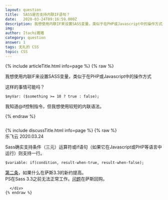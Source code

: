 ```yaml
---
layout: question
title:  SASS是否支持内联IF语句？
date:   2020-03-24T09:16:59.000Z
description: 我想使用内联IF来设置SASS变量，类似于在PHP或Javascript中的操作方式这样的事情可能吗？$myVar  ($something >=...
img: 
author: Itachi猪猪
category: question
answer: 1
tags: 无礼的 CSS
topic: CSS
---
```

<div class="article-root">
  <div class="article">
    {% include articleTitle.html info=page %}
    {% raw %}
    <div class="article-content"><p><font style="vertical-align: inherit;"><font style="vertical-align: inherit;">我想使用内联IF来设置SASS变量，类似于在PHP或Javascript中的操作方式</font></font></p>

<p><font style="vertical-align: inherit;"><font style="vertical-align: inherit;">这样的事情可能吗？</font></font></p>

<pre><code>$myVar: ($something &gt;= 10 ? true : false);
</code></pre>

<p><font style="vertical-align: inherit;"><font style="vertical-align: inherit;">我知道@if控制指令，但我想使用较短的内联语法。</font></font></p></div>
    {% endraw %}
  </div>
  <p style="height: 0;width:0;overflow: hidden;"> 第3540篇《SASS是否支持内联IF语句？》来自Winter(https://github.com/aiyld/aiyld.github.io)的站点</p>
  <div class="discuss-wrapper">
    {% include discussTitle.html info=page %}
    {% raw %}
    <div class="discuss-item">
        <div class="discuss-parent">
          <div class="discuss-meta">
            <span class="discuss-user">乐飞云</span>
            <span class="discuss-time">2020.03.24</span>
          </div>
          <div class="discuss-comment"><p><font style="vertical-align: inherit;"><font style="vertical-align: inherit;">Sass确实支持条件（三元）运算符或if语句（如果它在Javascript或PHP等语言中运行）则支持一行。</font></font></p>

<pre><code>$variable: if(condition, result-when-true, result-when-false);
</code></pre>

<p><a href="http://thesassway.com/news/sass-3-3-released#if"><font style="vertical-align: inherit;"><font style="vertical-align: inherit;">第二条</font></font></a><font style="vertical-align: inherit;"><font style="vertical-align: inherit;">，如果什么在萨斯3.3的新约提高。</font></font><br><font style="vertical-align: inherit;"><font style="vertical-align: inherit;">
PS在Sass 3.3之前无法正常工作。</font></font><a href="//github.com/sass/sass/pull/836"><font style="vertical-align: inherit;"><font style="vertical-align: inherit;">问题</font></font></a><font style="vertical-align: inherit;"><font style="vertical-align: inherit;">在萨斯回购。</font></font></p></div>
        </div>
        
      </div>
    {% endraw %}
  </div>
<div>
